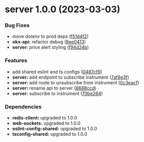 # server 1.0.0 (2023-03-03)


### Bug Fixes

* move dotenv to prod deps ([f51d4f2](https://github.com/cryptobotnet/cryptobotnet/commit/f51d4f23861e0d811f0f5f4383c3e415b115b906))
* **okx-api:** refactor debug ([8ee0413](https://github.com/cryptobotnet/cryptobotnet/commit/8ee0413c6e47589ebc3717c63a4b066dbfdbeade))
* **server:** price alert styling ([f94d24b](https://github.com/cryptobotnet/cryptobotnet/commit/f94d24bb635ac53a5220713daaf8e145f7bdad08))


### Features

* add shared eslint and ts configs ([0487cf9](https://github.com/cryptobotnet/cryptobotnet/commit/0487cf9c5a97f21c77b7f447b2de3084ce2eec5a))
* **server:** add endpoint to subscribe instrument ([7af8e3f](https://github.com/cryptobotnet/cryptobotnet/commit/7af8e3f0172fc79aca69ffeb20afb75f3cf1290d))
* **server:** add route to unsubscribe from instrument ([0c3eacf](https://github.com/cryptobotnet/cryptobotnet/commit/0c3eacfa0354b64cfccdc0218557284db17c4a3e))
* **server:** rename api to server ([8688ccd](https://github.com/cryptobotnet/cryptobotnet/commit/8688ccd0b9bce0b02c00e248292013785f229f27))
* **server:** subscribe to instrument ([70be264](https://github.com/cryptobotnet/cryptobotnet/commit/70be264ffceba21eaa0451a2164fd7e5841374c7))





### Dependencies

* **redis-client:** upgraded to 1.0.0
* **web-sockets:** upgraded to 1.0.0
* **eslint-config-shared:** upgraded to 1.0.0
* **tsconfig-shared:** upgraded to 1.0.0
